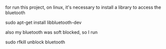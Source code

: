 for run this project, on linux, it's necessary to install a library to access the bluetooth

sudo apt-get install libbluetooth-dev

also my bluetooth was soft blocked, so I run 

sudo rfkill unblock bluetooth